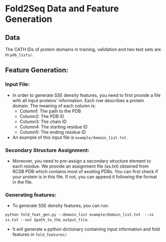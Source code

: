 # Fold2Seq Data and Feature Generation

## Data
The CATH IDs of protein domains in training, validation and two test sets are in `pdb_lists/`. 


## Feature Generation:
### Input File:
* In order to generate SSE density features, you need to first provide a file with all input proteins' information.  Each row describes a protein domain. The meaning of each column is:
  * Column1: The path to the PDB
  * Column2: The PDB ID
  * Column3: The chain ID
  * Column4: The starting residue ID
  * Column5: The ending residue ID
* An example of this input file is `example/domain_list.txt`.

### Secondary Structure Assignment:
* Moreover, you need to pre-assign a secondary structure element to each residue. We provide an assignment file (ss.txt) obtained from RCSB PDB which contains most of exsiting PDBs. You can first check if your protein is in this file. If not, you can append it following the format in the file.  

### Generating features:
* To generate SSE density features, you can run:

`python fold_feat_gen.py --domain_list example/domain_list.txt  --ss ss.txt --out $path_to_the_output_file`.

* It will generate a  python dictionary containing input information and fold features in `fold_features/`.

